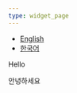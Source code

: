 ```yaml
---
type: widget_page
---
```


<nav>
  <ul>
    <li><a href="?lang=en">English</a></li>
    <li><a href="?lang=ko">한국어</a></li>
  </ul>
</nav>

<div id="content">
  <p data-lang="en">Hello</p>
  <p data-lang="ko">안녕하세요</p>
</div>

<script>
  const userLang = new URLSearchParams(window.location.search).get('lang') || 'en';
  document.querySelectorAll('[data-lang]').forEach(el => {
    el.style.display = el.getAttribute('data-lang') === userLang ? 'block' : 'none';
  });
</script>
